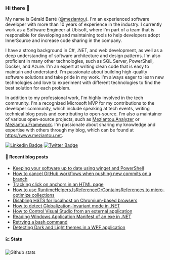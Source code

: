 ### Hi there 👋

My name is Gérald Barré ([@meziantou](https://twitter.com/meziantou)). I'm an experienced software developer with more than 10 years of experience in the industry. I currently work as a Software Engineer at Ubisoft, where I'm part of a team that is responsible for developing and maintaining tools to help developers adopt InnerSource and increase code sharing in the company.

I have a strong background in C#, .NET, and web development, as well as a deep understanding of software architecture and design patterns. I'm also proficient in many other technologies, such as SQL Server, PowerShell, Docker, and Azure. I'm an expert at writing clean code that is easy to maintain and understand. I'm passionate about building high-quality software solutions and take pride in my work. I'm always eager to learn new technologies and love to experiment with different technologies to find the best solution for each problem.

In addition to my professional work, I'm highly involved in the tech community. I'm a recognized Microsoft MVP for my contributions to the developer community, which include speaking at tech events, writing technical blog posts and contributing to open-source. I'm also a maintainer of various open-source projects, such as [Meziantou.Analyzer](https://github.com/meziantou/Meziantou.Analyzer) or [Meziantou.Framework](https://github.com/meziantou/Meziantou.Framework). I'm passionate about sharing my knowledge and expertise with others through my blog, which can be found at https://www.meziantou.net.

[![Linkedin Badge](https://img.shields.io/badge/-LinkedIn-blue?style=flat-square&logo=Linkedin&logoColor=white&link=https://www.linkedin.com/in/meziantou/)](https://www.linkedin.com/in/meziantou/)
[![Twitter Badge](https://img.shields.io/badge/-Twitter-1ca0f1?style=flat-square&labelColor=1ca0f1&logo=twitter&logoColor=white&link=https://twitter.com/meziantou)](https://twitter.com/meziantou)


#### 📗 Recent blog posts

<!--START_SECTION:feed-->
* [Keeping your software up to date using winget and PowerShell](https:&#x2F;&#x2F;www.meziantou.net&#x2F;keeping-your-software-up-to-date-using-winget-and-powershell.htm?utm_medium&#x3D;social&amp;utm_source&#x3D;syndication)
* [How to cancel GitHub workflows when pushing new commits on a branch](https:&#x2F;&#x2F;www.meziantou.net&#x2F;how-to-cancel-github-workflows-when-pushing-new-commits-on-a-branch.htm?utm_medium&#x3D;social&amp;utm_source&#x3D;syndication)
* [Tracking click on anchors in an HTML page](https:&#x2F;&#x2F;www.meziantou.net&#x2F;tracking-click-on-anchors-in-an-html-page.htm?utm_medium&#x3D;social&amp;utm_source&#x3D;syndication)
* [How to use RuntimeHelpers.IsReferenceOrContainsReferences to micro-optimize collections](https:&#x2F;&#x2F;www.meziantou.net&#x2F;how-to-use-runtimehelpers-isreferenceorcontainsreferences-to-micro-optimize-coll.htm?utm_medium&#x3D;social&amp;utm_source&#x3D;syndication)
* [Disabling HSTS for localhost on Chromium-based browsers](https:&#x2F;&#x2F;www.meziantou.net&#x2F;disabling-hsts-for-localhost-on-chromium-based-browsers.htm?utm_medium&#x3D;social&amp;utm_source&#x3D;syndication)
* [How to detect Globalization-Invariant mode in .NET](https:&#x2F;&#x2F;www.meziantou.net&#x2F;detect-globalization-invariant-mode-in-dotnet.htm?utm_medium&#x3D;social&amp;utm_source&#x3D;syndication)
* [How to Control Visual Studio from an external application](https:&#x2F;&#x2F;www.meziantou.net&#x2F;control-visual-studio-from-an-external-application.htm?utm_medium&#x3D;social&amp;utm_source&#x3D;syndication)
* [Reading Windows Application Manifest of an exe in .NET](https:&#x2F;&#x2F;www.meziantou.net&#x2F;reading-windows-application-manifest-of-an-exe-in-dotnet.htm?utm_medium&#x3D;social&amp;utm_source&#x3D;syndication)
* [Retrying a bash command](https:&#x2F;&#x2F;www.meziantou.net&#x2F;retry-a-bash-command.htm?utm_medium&#x3D;social&amp;utm_source&#x3D;syndication)
* [Detecting Dark and Light themes in a WPF application](https:&#x2F;&#x2F;www.meziantou.net&#x2F;detecting-dark-and-light-themes-in-a-wpf-application.htm?utm_medium&#x3D;social&amp;utm_source&#x3D;syndication)
<!--END_SECTION:feed-->

#### 💹 Stats

![Github stats](https://github-readme-stats.vercel.app/api?username=meziantou&show_icons=true&hide_border=true)
